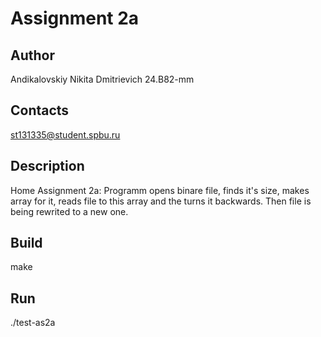 # Assignment 2a
## Author
Andikalovskiy Nikita Dmitrievich 24.B82-mm
## Contacts
st131335@student.spbu.ru
## Description
Home Assignment 2a:
Programm opens binare file, finds it's size, makes array for it, reads file to this array and the turns it backwards. Then file is being rewrited to a new one.
## Build
make
## Run
./test-as2a
 

